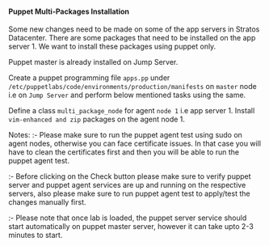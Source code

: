 #### Puppet Multi-Packages Installation

Some new changes need to be made on some of the app servers in Stratos Datacenter. There are some packages that need to be installed on the app server 1. We want to install these packages using puppet only.

Puppet master is already installed on Jump Server.

Create a puppet programming file `apps.pp` under `/etc/puppetlabs/code/environments/production/manifests` on `master` node i.e on `Jump Server` and perform below mentioned tasks using the same.

Define a class `multi_package_node` for agent `node 1` i.e app server 1. Install `vim-enhanced and zip` packages on the agent node 1.

Notes: :- Please make sure to run the puppet agent test using sudo on agent nodes, otherwise you can face certificate issues. In that case you will have to clean the certificates first and then you will be able to run the puppet agent test.

:- Before clicking on the Check button please make sure to verify puppet server and puppet agent services are up and running on the respective servers, also please make sure to run puppet agent test to apply/test the changes manually first.

:- Please note that once lab is loaded, the puppet server service should start automatically on puppet master server, however it can take upto 2-3 minutes to start.
